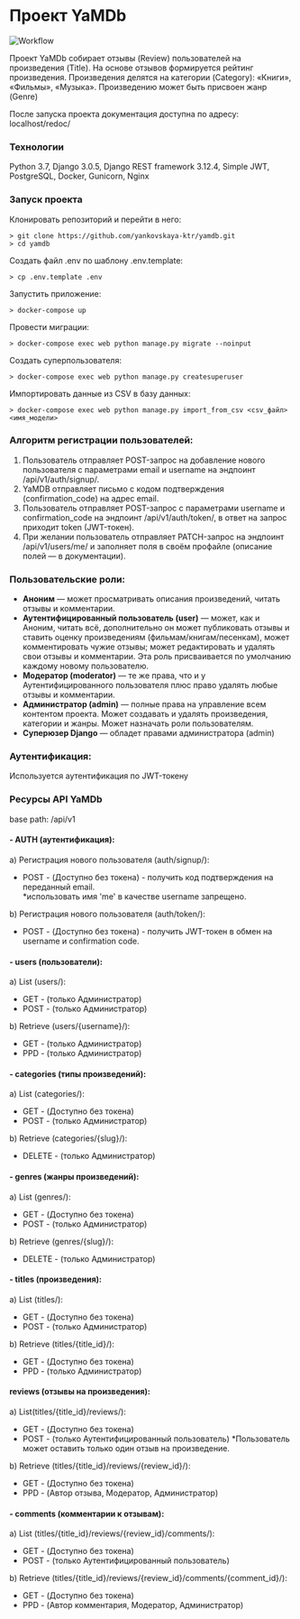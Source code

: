# Проект YaMDb

![Workflow](https://github.com/yankovskaya-ktr/yamdb/actions/workflows/yamdb_workflow.yml/badge.svg)
  
Проект YaMDb собирает отзывы (Review) пользователей на произведения (Title).
На основе отзывов формируется рейтинг произведения.
Произведения делятся на категории (Category): «Книги», «Фильмы», «Музыка».
Произведению может быть присвоен жанр (Genre)

После запуска проекта документация доступна по адресу: localhost/redoc/

### Технологии

Python 3.7, Django 3.0.5, Django REST framework 3.12.4, Simple JWT, PostgreSQL, Docker, Gunicorn, Nginx

### Запуск проекта
  
Клонировать репозиторий и перейти в него:  
  
```  
> git clone https://github.com/yankovskaya-ktr/yamdb.git
> cd yamdb
``` 

Создать файл .env по шаблону .env.template:

```
> cp .env.template .env
```
Запустить приложение:

``` 
> docker-compose up
``` 
Провести миграции:

``` 
> docker-compose exec web python manage.py migrate --noinput
``` 

Создать суперпользователя:

``` 
> docker-compose exec web python manage.py createsuperuser
``` 

Импортировать данные из CSV в базу данных:  
  
```  
> docker-compose exec web python manage.py import_from_csv <csv_файл> <имя_модели>    
```  

  
### Алгоритм регистрации пользователей:  
  
1. Пользователь отправляет POST-запрос на добавление нового пользователя с параметрами email и username на эндпоинт /api/v1/auth/signup/.  
2. YaMDB отправляет письмо с кодом подтверждения (confirmation_code) на адрес email.  
3. Пользователь отправляет POST-запрос с параметрами username и confirmation_code на эндпоинт /api/v1/auth/token/, в ответ на запрос приходит token (JWT-токен).  
4. При желании пользователь отправляет PATCH-запрос на эндпоинт /api/v1/users/me/ и заполняет поля в своём профайле (описание полей — в документации).  
  
### Пользовательские роли:  
  
- **Аноним** — может просматривать описания произведений, читать отзывы и комментарии.  
- **Аутентифицированный пользователь (user)** — может, как и Аноним, читать всё, дополнительно он может публиковать отзывы и ставить оценку произведениям (фильмам/книгам/песенкам), может комментировать чужие отзывы; может редактировать и удалять свои отзывы и комментарии. Эта роль присваивается по умолчанию каждому новому пользователю.  
- **Модератор (moderator)** — те же права, что и у Аутентифицированного пользователя плюс право удалять любые отзывы и комментарии.  
- **Администратор (admin)** — полные права на управление всем контентом проекта. Может создавать и удалять произведения, категории и жанры. Может назначать роли пользователям.  
- **Суперюзер Django** — обладет правами администратора (admin)  
  
### Аутентификация:  
  
Используется аутентификация по JWT-токену
  
### Ресурсы API YaMDb  
  
base path: /api/v1
  
#### - AUTH (аутентификация):  
  
 а) Регистрация нового пользователя (auth/signup/): 
 - POST - (Доступно без токена) - получить код подтверждения на переданный email.  
*использовать имя 'me' в качестве username запрещено.  
  
 b) Регистрация нового пользователя (auth/token/): 
 - POST - (Доступно без токена)  - получить JWT-токен в обмен на username и confirmation code.  
  
#### - users (пользователи):  
  
 а) List (users/): 
 - GET - (только Администратор) 
 - POST - (только Администратор)
 
 b) Retrieve (users/{username}/):  
 - GET - (только Администратор) 
 - PPD - (только Администратор)

#### - categories (типы произведений):  
  
 а) List (categories/): 
 - GET - (Доступно без токена)
 - POST - (только Администратор) 
     
 b) Retrieve (categories/{slug}/): 
 - DELETE - (только Администратор)  

#### - genres (жанры произведений):  
  
 а) List (genres/): 
 - GET - (Доступно без токена) 
 - POST - (только Администратор)
     
 b) Retrieve (genres/{slug}/): 
 - DELETE - (только Администратор)

#### - titles (произведения):  
  
 а) List (titles/):
 - GET - (Доступно без токена) 
 - POST - (только Администратор)
     
 b) Retrieve (titles/{title_id}/): 
 - GET - (Доступно без токена) 
 - PPD - (только Администратор)  
 
 #### reviews (отзывы на произведения):  
  
 а) List(titles/{title_id}/reviews/): 
 - GET - (Доступно без токена) 
 - POST - (только Аутентифицированный пользователь)
 *Пользователь может оставить только один отзыв на произведение.  
     
 b) Retrieve (titles/{title_id}/reviews/{review_id}/): 
 - GET - (Доступно без токена)
 - PPD - (Автор отзыва, Модератор, Администратор)  
  
#### - comments (комментарии к отзывам):  
  
 а) List (titles/{title_id}/reviews/{review_id}/comments/): 
 - GET - (Доступно без токена)
 - POST - (только Аутентифицированный пользователь)
 
 b) Retrieve (titles/{title_id}/reviews/{review_id}/comments/{comment_id}/):  
 - GET - (Доступно без токена)
 - PPD - (Автор комментария, Модератор, Администратор)  

